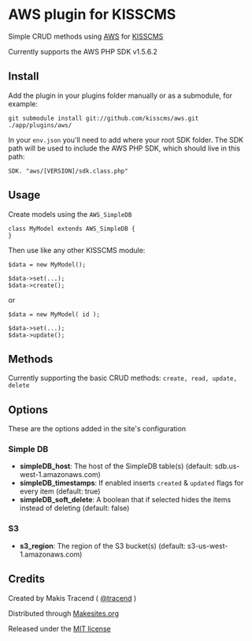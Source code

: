 # AWS plugin for KISSCMS

Simple CRUD methods using [AWS](http://aws.amazon.com/) for [KISSCMS](http://kisscms.com/)

Currently supports the AWS PHP SDK v1.5.6.2


## Install

Add the plugin in your plugins folder manually or as a submodule, for example:
```
git submodule install git://github.com/kisscms/aws.git ./app/plugins/aws/
```
In your ```env.json``` you'll need to add where your root SDK folder. The SDK path will be used to include the AWS PHP SDK, which should live in this path:
```
SDK. "aws/[VERSION]/sdk.class.php"
```


## Usage

Create models using the ```AWS_SimpleDB```
```
class MyModel extends AWS_SimpleDB {
}
```

Then use like any other KISSCMS module:
```
$data = new MyModel();

$data->set(...);
$data->create();
```
or
```
$data = new MyModel( id );

$data->set(...);
$data->update();
```

## Methods

Currently supporting the basic CRUD methods: ```create, read, update, delete```


## Options

These are the options added in the site's configuration

### Simple DB

* **simpleDB_host**: The host of the SimpleDB table(s) (default: sdb.us-west-1.amazonaws.com)
* **simpleDB_timestamps**: If enabled inserts ```created``` & ```updated``` flags for every item (default: true)
* **simpleDB_soft_delete**: A boolean that if selected hides the items instead of deleting (default: false)

### S3

* **s3_region**: The region of the S3 bucket(s) (default: s3-us-west-1.amazonaws.com)


## Credits

Created by Makis Tracend ( [@tracend](http://github.com/tracend) )

Distributed through [Makesites.org](http://makesites.org/)

Released under the [MIT license](http://makesites.org/licenses/MIT)

